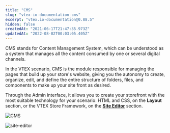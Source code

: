 ```yaml
---
title: "CMS"
slug: "vtex-io-documentation-cms"
excerpt: "vtex.io-documentation@0.88.5"
hidden: false
createdAt: "2021-06-17T21:47:35.973Z"
updatedAt: "2022-08-02T00:03:05.405Z"
---
```

CMS stands for Content Management System, which can be understood as a system that manages all the content consumed by one or several digital channels. 

In the VTEX scenario, CMS is the module responsible for managing the pages that build up your store's website, giving you the autonomy to create, organize, edit, and define the entire structure of folders, files, and components to make up your site front as desired. 

Through the Admin interface, it allows you to create your storefront with the most suitable technology for your scenario: HTML and CSS, on the **Layout** section, or the VTEX Store Framework, on the [**Site Editor**](https://developers.vtex.com/vtex-developer-docs/docs/vtex-io-documentation-site-editor) section. 

![CMS](https://user-images.githubusercontent.com/52087100/119380423-13035080-bc97-11eb-8c1d-4b0c25f39194.png)

![site-editor](https://user-images.githubusercontent.com/52087100/119380417-11398d00-bc97-11eb-9ebd-2be23aad6856.png)